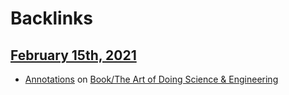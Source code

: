 
# Backlinks
## [February 15th, 2021](<February 15th, 2021.md>)
- [Annotations](<../Annotations.md>) on [Book/The Art of Doing Science & Engineering](<../Book/The Art of Doing Science & Engineering.md>)

